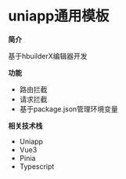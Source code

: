 # uniapp通用模板

**简介**

基于hbuilderX编辑器开发

**功能**

-   路由拦截
-   请求拦截
-   基于package.json管理环境变量

**相关技术栈**

-   Uniapp
-   Vue3
-   Pinia
-   Typescript

